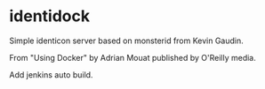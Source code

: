 identidock
==========

Simple identicon server based on monsterid from Kevin Gaudin.

From "Using Docker" by Adrian Mouat published by O'Reilly media.

Add jenkins auto build.
